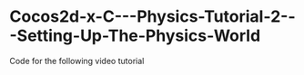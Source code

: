 Cocos2d-x-C---Physics-Tutorial-2---Setting-Up-The-Physics-World
===============================================================

Code for the following video tutorial 
